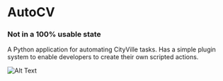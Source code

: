 AutoCV
======

### Not in a 100% usable state

A Python application for automating CityVille tasks. Has a simple plugin system to enable developers to create their own scripted actions.

![Alt Text](url)